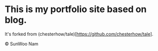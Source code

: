 # This is my portfolio site based on blog.
<!-- http://jihyeleee.com/
![image](http://www.jihyeleee.com/img/share-img.jpg) -->
It's forked from (chesterhow/tale)[https://github.com/chesterhow/tale].

© SunWoo Nam
